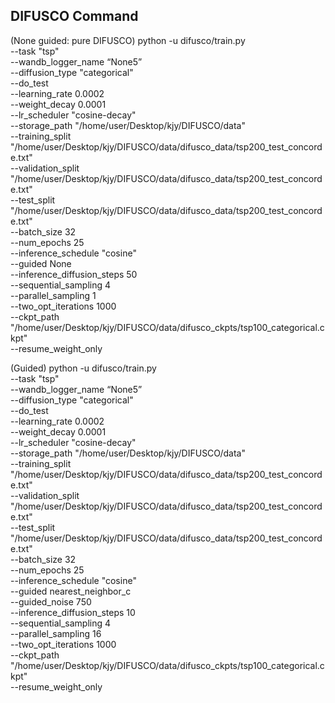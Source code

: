 
## DIFUSCO Command

(None guided: pure DIFUSCO)
python -u difusco/train.py \
  --task "tsp" \
  --wandb_logger_name “None5” \
  --diffusion_type "categorical" \
  --do_test \
  --learning_rate 0.0002 \
  --weight_decay 0.0001 \
  --lr_scheduler "cosine-decay" \
  --storage_path "/home/user/Desktop/kjy/DIFUSCO/data" \
  --training_split "/home/user/Desktop/kjy/DIFUSCO/data/difusco_data/tsp200_test_concorde.txt" \
  --validation_split "/home/user/Desktop/kjy/DIFUSCO/data/difusco_data/tsp200_test_concorde.txt" \
  --test_split "/home/user/Desktop/kjy/DIFUSCO/data/difusco_data/tsp200_test_concorde.txt" \
  --batch_size 32 \
  --num_epochs 25 \
  --inference_schedule "cosine" \
  --guided None \
  --inference_diffusion_steps 50 \
  --sequential_sampling 4 \
  --parallel_sampling 1 \
  --two_opt_iterations 1000 \
  --ckpt_path "/home/user/Desktop/kjy/DIFUSCO/data/difusco_ckpts/tsp100_categorical.ckpt" \
  --resume_weight_only

(Guided)
python -u difusco/train.py \
  --task "tsp" \
  --wandb_logger_name “None5” \
  --diffusion_type "categorical" \
  --do_test \
  --learning_rate 0.0002 \
  --weight_decay 0.0001 \
  --lr_scheduler "cosine-decay" \
  --storage_path "/home/user/Desktop/kjy/DIFUSCO/data" \
  --training_split "/home/user/Desktop/kjy/DIFUSCO/data/difusco_data/tsp200_test_concorde.txt" \
  --validation_split "/home/user/Desktop/kjy/DIFUSCO/data/difusco_data/tsp200_test_concorde.txt" \
  --test_split "/home/user/Desktop/kjy/DIFUSCO/data/difusco_data/tsp200_test_concorde.txt" \
  --batch_size 32 \
  --num_epochs 25 \
  --inference_schedule "cosine" \
  --guided nearest_neighbor_c \
  --guided_noise 750 \
  --inference_diffusion_steps 10 \
  --sequential_sampling 4 \
  --parallel_sampling 16 \
  --two_opt_iterations 1000 \
  --ckpt_path "/home/user/Desktop/kjy/DIFUSCO/data/difusco_ckpts/tsp100_categorical.ckpt" \
  --resume_weight_only
